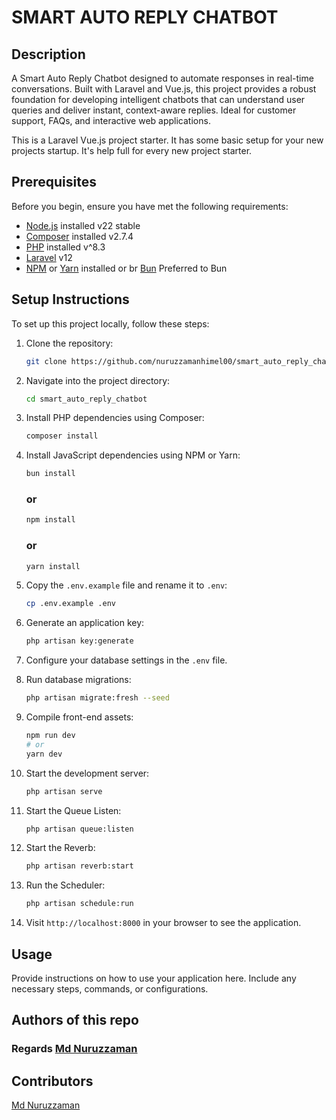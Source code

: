 # SMART AUTO REPLY CHATBOT


## Description

A Smart Auto Reply Chatbot designed to automate responses in real-time conversations. Built with Laravel and Vue.js, this project provides a robust foundation for developing intelligent chatbots that can understand user queries and deliver instant, context-aware replies. Ideal for customer support, FAQs, and interactive web applications.

This is a Laravel Vue.js project starter. It has some basic setup for your new projects startup. It's help full for every new project starter.

## Prerequisites

Before you begin, ensure you have met the following requirements:

-   [Node.js](https://nodejs.org/) installed v22 stable
-   [Composer](https://getcomposer.org/) installed v2.7.4
-   [PHP](https://www.php.net/) installed v^8.3
-   [Laravel](https://laravel.com/) v12
-   [NPM](https://www.npmjs.com/) or [Yarn](https://yarnpkg.com/) installed or br [Bun](https://bun.sh/docs/installation) Preferred to Bun

## Setup Instructions

To set up this project locally, follow these steps:

1. Clone the repository:

    ```bash
    git clone https://github.com/nuruzzamanhimel00/smart_auto_reply_chatbot.git
    ```

2. Navigate into the project directory:

    ```bash
    cd smart_auto_reply_chatbot

    ```

3. Install PHP dependencies using Composer:

    ```bash
    composer install
    ```

4. Install JavaScript dependencies using NPM or Yarn:

    ```bash
    bun install
    ```
   ### or
    ```bash
    npm install
    ```
   ### or

    ```bash
    yarn install
    ```

5. Copy the `.env.example` file and rename it to `.env`:

    ```bash
    cp .env.example .env
    ```

6. Generate an application key:

    ```bash
    php artisan key:generate
    ```

7. Configure your database settings in the `.env` file.

8. Run database migrations:

    ```bash
    php artisan migrate:fresh --seed
    ```


10. Compile front-end assets:

    ```bash
    npm run dev
    # or
    yarn dev
    ```

11. Start the development server:

    ```bash
    php artisan serve
    ```

12. Start the Queue Listen:

    ```bash
    php artisan queue:listen
    ```
12. Start the Reverb:

    ```bash
    php artisan reverb:start
    ```
12. Run the Scheduler:

    ```bash
    php artisan schedule:run
    ```

12. Visit `http://localhost:8000` in your browser to see the application.

## Usage

Provide instructions on how to use your application here. Include any necessary steps, commands, or configurations.

## Authors of this repo

### Regards  [Md Nuruzzaman](https://github.com/nuruzzamanhimel00)

## Contributors
[Md Nuruzzaman](https://github.com/nuruzzamanhimel00)
